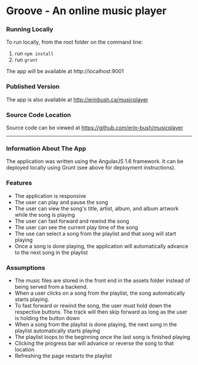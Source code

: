 # Groove - An online music player

### Running Locally
To run locally, from the root folder on the command line:
1. run `npm install`
2. run `grunt`

The app will be available at http://localhost:9001

### Published Version
The app is also available at http://erinbush.ca/musicplayer

### Source Code Location
Source code can be viewed at https://github.com/erin-bush/musicplayer

---

### Information About The App
The application was written using the AngularJS 1.6 framework.  It can be deployed locally using Grunt (see above for deployment instructions).

### Features
* The application is responsive
* The user can play and pause the song
* The user can view the song's title, artist, album, and album artwork while the song is playing
* The user can fast forward and rewind the song
* The user can see the current play time of the song
* The use can select a song from the playlist and that song will start playing
* Once a song is done playing, the application will automatically advance to the next song in the playlist

### Assumptions
* The music files are stored in the front end in the assets folder instead of being served from a backend.
* When a user clicks on a song from the playlist, the song automatically starts playing.
* To fast forward or rewind the song, the user must hold down the respective buttons.  The track will then skip forward as long as the user is holding the button down
* When a song from the playlist is done playing, the next song in the playlist automatically starts playing
* The playlist loops to the beginning once the last song is finished playing
* Clicking the progress bar will advance or reverse the song to that location
* Refreshing the page restarts the playlist
